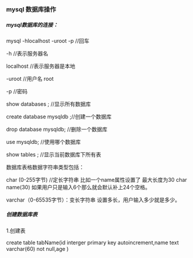 ### mysql 数据库操作

##### mysql数据库的连接：

mysql -hlocalhost -uroot -p   //回车

-h  //表示服务器名

localhost //表示服务器是本地

-uroot  //用户名 root

-p   //密码

show databases ; //显示所有数据库

create database mysqldb ;//创建一个数据库

drop database mysqldb; //删除一个数据库

use mysqldb; //使用哪个数据库 

show tables ; //显示当前数据库下所有表

数据库表格数据字符串类型包括：

char  (0-255字节)  //定长字符串 比如一个name属性设置了 最大长度为30 char name(30) 如果用户只是输入6个那么就会默认补上24个空格。

varchar（0-65535字节）：变长字符串  设置多长，用户输入多少就是多少。

##### 创建数据库表

1.创建表

create table tabName(id interger  primary key autoincrement,name text varchar(60) not null,age )

